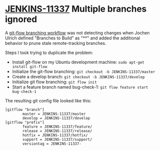 # [JENKINS-11337](https://issues.jenkins-ci.org/browse/JENKINS-11337) Multiple branches ignored

A [git-flow branching workflow](http://nvie.com/posts/a-successful-git-branching-model/)
was not detecting changes when Jochen Ulrich defined "Branches to Build" as
"**" and added the additional behavior to prune stale remote-tracking
branches.

Steps I took trying to duplicate the problem:

* Install git-flow on my Ubuntu development machine: `sudo apt-get install git-flow`
* Initialize the git-flow branching: `git checkout -b JENKINS-11337/master`
* Create a develop branch: `git checkout -b JENKINS-11337/develop`
* Initialize git flow branching: `git flow init`
* Start a feature branch named bug-check-1: `git flow feature start bug-check-1`

The resulting git config file looked like this:
```
[gitflow "branch"]
        master = JENKINS-11337/master
        develop = JENKINS-11337/develop
[gitflow "prefix"]
        feature = JENKINS-11337/feature/
        release = JENKINS-11337/release/
        hotfix = JENKINS-11337/hotfix/
        support = JENKINS-11337/support/
        versiontag = JENKINS-11337-

```
